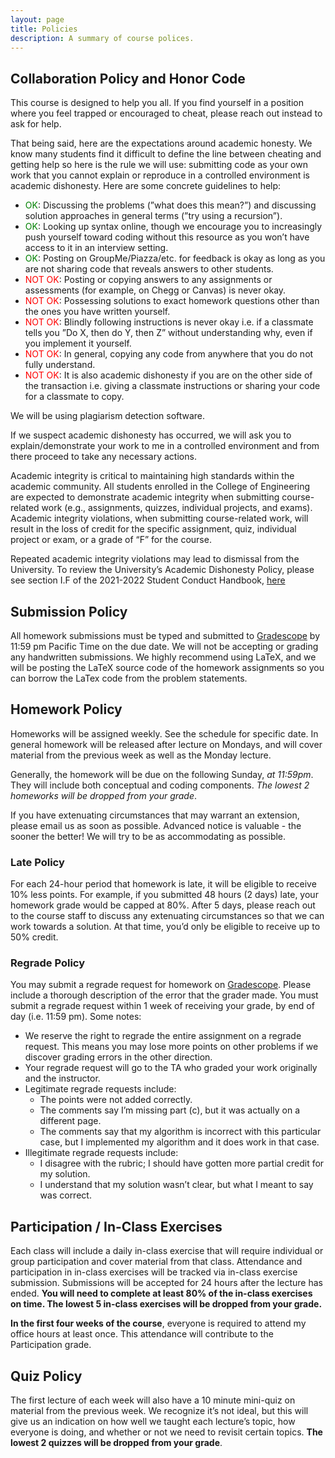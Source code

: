 ```yaml
---
layout: page
title: Policies
description: A summary of course polices.
---
```


## Collaboration Policy and Honor Code

This course is designed to help you all. If you find yourself in a position where you feel trapped or encouraged to cheat, please reach out instead to ask for help.

That being said, here are the expectations around academic honesty. We know many students find it difficult to define the line between cheating and getting help so here is the rule we will use: submitting code as your own work that you cannot explain or reproduce in a controlled environment is academic dishonesty. Here are some concrete guidelines to help:

- <span style="color:green">OK</span>: Discussing the problems (”what does this mean?”) and discussing solution approaches in general terms (”try using a recursion”).
- <span style="color:green">OK</span>: Looking up syntax online, though we encourage you to increasingly push yourself toward coding without this resource as you won’t have access to it in an interview setting.
- <span style="color:green">OK</span>: Posting on GroupMe/Piazza/etc. for feedback is okay as long as you are not sharing code that reveals answers to other students.
- <span style="color:red">NOT OK</span>: Posting or copying answers to any assignments or assessments (for example, on Chegg or Canvas) is never okay.
- <span style="color:red">NOT OK</span>: Possessing solutions to exact homework questions other than the ones you have written yourself.
- <span style="color:red">NOT OK</span>: Blindly following instructions is never okay i.e. if a classmate tells you ”Do X, then do Y, then Z” without understanding why, even if you implement it yourself.
- <span style="color:red">NOT OK</span>: In general, copying any code from anywhere that you do not fully understand.
- <span style="color:red">NOT OK</span>: It is also academic dishonesty if you are on the other side of the transaction i.e. giving a classmate instructions or sharing your code for a classmate to copy.

We will be using plagiarism detection software.

If we suspect academic dishonesty has occurred, we will ask you to explain/demonstrate your work to me in a controlled environment and from there proceed to take any necessary actions.

Academic integrity is critical to maintaining high standards within the academic community. All students
enrolled in the College of Engineering are expected to demonstrate academic integrity when submitting course-related work (e.g., assignments, quizzes, individual projects, and exams). Academic integrity violations, when submitting course-related work, will result in the loss of credit for the specific assignment, quiz, individual project or exam, or a grade of “F” for the course.

Repeated academic integrity violations may lead to dismissal from the University. To review the University’s Academic Dishonesty Policy, please see section I.F of the 2021-2022 Student Conduct Handbook, [here](https://www.ncat.edu/campus-life/pdfs/2021-2022-student-conduct-handbook.pdf)


## Submission Policy

All homework submissions must be typed and submitted to [Gradescope](https://www.gradescope.com/courses/350304 
) by 11:59 pm Pacific Time on the due date. We will not be accepting or grading any handwritten submissions. We highly recommend using LaTeX, and we will be posting the LaTeX source code of the homework assignments so you can borrow the LaTex code from the problem statements.

## Homework Policy

Homeworks will be assigned weekly. See the schedule for specific date. In general homework will be released after lecture on Mondays, and will cover material from the previous week as well as the Monday lecture.

Generally, the homework will be due on the following Sunday, *at 11:59pm*. They will include both conceptual and coding components. *The lowest 2 homeworks will be dropped from your grade*.

If you have extenuating circumstances that may warrant an extension, please email us as soon as possible. Advanced notice is valuable - the sooner the better! We will try to be as accommodating as possible.


### Late Policy

For each 24-hour period that homework is late, it will be eligible to receive 10% less points. For example, if you submitted 48 hours (2 days) late, your homework grade would be capped at 80%. After 5 days, please reach out to the course staff to discuss any extenuating circumstances so that we can work towards a solution. At that time, you’d only be eligible to receive up to 50% credit.

### Regrade Policy
You may submit a regrade request for homework on [Gradescope](https://www.gradescope.com/courses/350304 
). Please include a thorough description of the error that the grader made. You must submit a regrade request within 1 week of receiving your grade, by end of day (i.e. 11:59 pm). Some notes:

- We reserve the right to regrade the entire assignment on a regrade request. This means you may lose more points on other problems if we discover grading errors in the other direction.
- Your regrade request will go to the TA who graded your work originally and the instructor.
- Legitimate regrade requests include:
  - The points were not added correctly.
  - The comments say I’m missing part (c), but it was actually on a different page.
  - The comments say that my algorithm is incorrect with this particular case, but I implemented my algorithm and it does work in that case.
- Illegitimate regrade requests include:
  - I disagree with the rubric; I should have gotten more partial credit for my solution.
  - I understand that my solution wasn’t clear, but what I meant to say was correct.


## Participation / In-Class Exercises

Each class will include a daily in-class exercise that will require individual or group participation and cover material from that class. Attendance and participation in in-class exercises will be tracked via in-class exercise submission. Submissions will be accepted for 24 hours after the lecture has ended. **You will need to complete at least 80% of the in-class exercises on time. The lowest 5 in-class exercises will be dropped from your grade.**

**In the first four weeks of the course**, everyone is required to attend my office hours at least once. This attendance will contribute to the Participation grade.

## Quiz Policy

The first lecture of each week will also have a 10 minute mini-quiz on material from the previous week. We recognize it’s not ideal, but this will give us an indication on how well we taught each lecture’s topic, how everyone is doing, and whether or not we need to revisit certain topics. **The lowest 2 quizzes will be dropped from your grade**.
